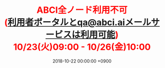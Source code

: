 ﻿---
layout: ja/event/post
title:  <span style="color:red">ABCI全ノード利用不可<br />(利用者ポータルとqa@abci.aiメールサービスは利用可能)<br />10/23(火)09:00 - 10/26(金)10:00</span>
date:   2018-10-22 00:00:00 +0900
showdate: 2018.10.23-26
lang: ja
headline: "0"
categories: "HEADLINE"

outurl: about_abci/info.html
---
